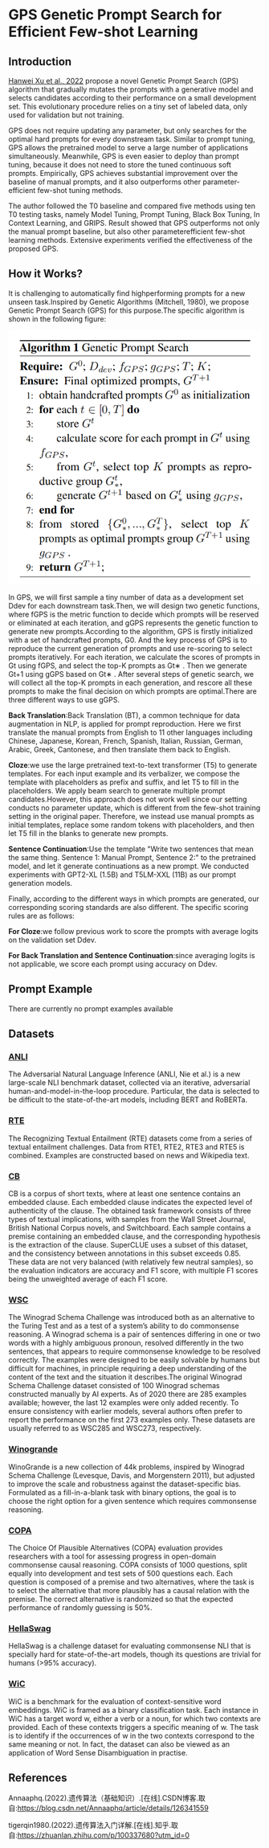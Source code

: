 # GPS Genetic Prompt Search for Efficient Few-shot Learning

## Introduction

[Hanwei Xu et al., 2022](https://arxiv.org/pdf/2210.17041.pdf) propose a novel Genetic Prompt Search (GPS) algorithm that gradually mutates the prompts with a generative model and selects candidates according to their performance on a small development set. This evolutionary procedure relies on a tiny set of labeled data, only used for validation but not training.

GPS does not require updating any parameter, but only searches for the optimal hard prompts for every downstream task. Similar to prompt tuning, GPS allows the pretrained model to serve a large number of applications simultaneously. Meanwhile, GPS is even easier to deploy than prompt tuning, because it does not need to store the tuned continuous soft prompts. Empirically, GPS achieves substantial improvement over the baseline of manual prompts, and it also outperforms other parameter-efficient few-shot tuning methods.

The author followed the T0 baseline and compared five methods using ten T0 testing tasks, namely Model Tuning, Prompt Tuning, Black Box Tuning, In Context Learning, and GRIPS. Result showed that GPS outperforms not only the manual prompt baseline, but also other parameterefficient few-shot learning methods. Extensive experiments verified the effectiveness of the proposed GPS.


## How it Works?

It is challenging to automatically find highperforming prompts for a new unseen task.Inspired by Genetic Algorithms (Mitchell, 1980), we propose Genetic Prompt Search (GPS) for this purpose.The specific algorithm is shown in the following figure:

![Algorithm](img/Algorithm.png)

In GPS, we will first sample a tiny number of data as a development set Ddev for each downstream task.Then, we will design two genetic functions, where fGPS is the metric function to decide which prompts will be reserved or eliminated at each iteration, and gGPS represents the genetic function to generate new prompts.According to the algorithm, GPS is firstly initialized with a set of handcrafted prompts, G0. And the key process of GPS is to reproduce the current generation of prompts and use re-scoring to select prompts iteratively. For each iteration, we calculate the scores of prompts in Gt using fGPS, and select the top-K prompts as Gt∗ . Then we generate Gt+1 using gGPS based on Gt∗ . After several steps of genetic search, we will collect all the top-K prompts in each generation, and rescore all these prompts to make the final decision on which prompts are optimal.There are three different ways to use gGPS.

**Back Translation**:Back Translation (BT), a common technique for data augmentation in NLP, is applied for prompt reproduction. Here we first translate the manual prompts from English to 11 other languages including Chinese, Japanese, Korean, French, Spanish, Italian, Russian, German, Arabic, Greek, Cantonese, and then translate them back to English.

**Cloze**:we use the large pretrained text-to-text transformer (T5) to generate templates. For each input example and its verbalizer, we compose the template with placeholders as prefix and suffix, and let T5 to fill in the placeholders. We apply beam search to generate multiple prompt candidates.However, this approach does not work well since our setting conducts no parameter update, which is different from the few-shot training setting in the original paper. Therefore, we instead use manual prompts as initial templates, replace some random tokens with placeholders, and then let T5 fill in the blanks to generate new prompts.

**Sentence Continuation**:Use the template "Write two sentences that mean the same thing. Sentence 1: Manual Prompt, Sentence 2:" to the pretrained model, and let it generate continuations as a new prompt. We conducted experiments with GPT2-XL (1.5B) and T5LM-XXL (11B) as our prompt generation models.

Finally, according to the different ways in which prompts are generated, our corresponding scoring standards are also different. The specific scoring rules are as follows:

**For Cloze**:we follow previous work to score the prompts with average logits on the validation set Ddev. 

**For Back Translation and Sentence Continuation**:since averaging logits is not applicable, we score each prompt using accuracy on Ddev.



## Prompt Example

There are currently no prompt examples available

## Datasets

### [ANLI](https://github.com/facebookresearch/anli)
The Adversarial Natural Language Inference (ANLI, Nie et al.) is a new large-scale NLI benchmark dataset, collected via an iterative, adversarial human-and-model-in-the-loop procedure. Particular, the data is selected to be difficult to the state-of-the-art models, including BERT and RoBERTa.

### [RTE](https://aclweb.org/aclwiki/Recognizing_Textual_Entailment)
The Recognizing Textual Entailment (RTE) datasets come from a series of textual entailment challenges. Data from RTE1, RTE2, RTE3 and RTE5 is combined. Examples are constructed based on news and Wikipedia text.

### [CB](https://huggingface.co/datasets/super_glue/viewer/cb/test)
CB is a corpus of short texts, where at least one sentence contains an embedded clause. Each embedded clause indicates the expected level of authenticity of the clause. The obtained task framework consists of three types of textual implications, with samples from the Wall Street Journal, British National Corpus novels, and Switchboard. Each sample contains a premise containing an embedded clause, and the corresponding hypothesis is the extraction of the clause. SuperCLUE uses a subset of this dataset, and the consistency between annotations in this subset exceeds 0.85. These data are not very balanced (with relatively few neutral samples), so the evaluation indicators are accuracy and F1 score, with multiple F1 scores being the unweighted average of each F1 score.

### [WSC](https://cs.nyu.edu/~davise/papers/WinogradSchemas/WS.html)
The Winograd Schema Challenge was introduced both as an alternative to the Turing Test and as a test of a system’s ability to do commonsense reasoning. A Winograd schema is a pair of sentences differing in one or two words with a highly ambiguous pronoun, resolved differently in the two sentences, that appears to require commonsense knowledge to be resolved correctly. The examples were designed to be easily solvable by humans but difficult for machines, in principle requiring a deep understanding of the content of the text and the situation it describes.The original Winograd Schema Challenge dataset consisted of 100 Winograd schemas constructed manually by AI experts. As of 2020 there are 285 examples available; however, the last 12 examples were only added recently. To ensure consistency with earlier models, several authors often prefer to report the performance on the first 273 examples only. These datasets are usually referred to as WSC285 and WSC273, respectively.

### [Winogrande](https://huggingface.co/datasets/winogrande)
WinoGrande is a new collection of 44k problems, inspired by Winograd Schema Challenge (Levesque, Davis, and Morgenstern 2011), but adjusted to improve the scale and robustness against the dataset-specific bias. Formulated as a fill-in-a-blank task with binary options, the goal is to choose the right option for a given sentence which requires commonsense reasoning.

### [COPA](https://people.ict.usc.edu/~gordon/copa.html)
The Choice Of Plausible Alternatives (COPA) evaluation provides researchers with a tool for assessing progress in open-domain commonsense causal reasoning. COPA consists of 1000 questions, split equally into development and test sets of 500 questions each. Each question is composed of a premise and two alternatives, where the task is to select the alternative that more plausibly has a causal relation with the premise. The correct alternative is randomized so that the expected performance of randomly guessing is 50%.

### [HellaSwag](https://rowanzellers.com/hellaswag/)
HellaSwag is a challenge dataset for evaluating commonsense NLI that is specially hard for state-of-the-art models, though its questions are trivial for humans (>95% accuracy).

### [WiC](https://pilehvar.github.io/wic/)
WiC is a benchmark for the evaluation of context-sensitive word embeddings. WiC is framed as a binary classification task. Each instance in WiC has a target word w, either a verb or a noun, for which two contexts are provided. Each of these contexts triggers a specific meaning of w. The task is to identify if the occurrences of w in the two contexts correspond to the same meaning or not. In fact, the dataset can also be viewed as an application of Word Sense Disambiguation in practise.

## References

Annaaphq.(2022).遗传算法（基础知识）.[在线].CSDN博客.取自:https://blog.csdn.net/Annaaphq/article/details/126341559

tigerqin1980.(2022).遗传算法入门详解.[在线].知乎.取自:https://zhuanlan.zhihu.com/p/100337680?utm_id=0


